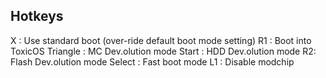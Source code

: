 

## Hotkeys

X : Use standard boot (over-ride default boot mode setting)
R1 : Boot into ToxicOS
Triangle : MC Dev.olution mode
Start : HDD Dev.olution mode
R2: Flash Dev.olution mode
Select : Fast boot mode
L1 : Disable modchip